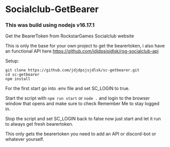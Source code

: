 # Socialclub-GetBearer

### This was build using nodejs v16.17.1

Get the BearerToken from RockstarGames Socialclub website

This is only the base for your own project to get the bearertoken, i also have an functional API here https://github.com/jdjdpsjsjdlsk/rsg-socialclub-api

Setup:
```
git clone https://github.com/jdjdpsjsjdlsk/sc-getbearer.git
cd sc-getbearer
npm install
```

For the first start go into .env file and set SC_LOGIN to true.

Start the script with `npm run start` or `node .` and login to the browser window that opens and make sure to check Remember Me to stay logged in.

Stop the script and set SC_LOGIN back to false now just start and let it run to always get fresh bearertoken.

This only gets the bearertoken you need to add an API or discord-bot or whatever yourself.
